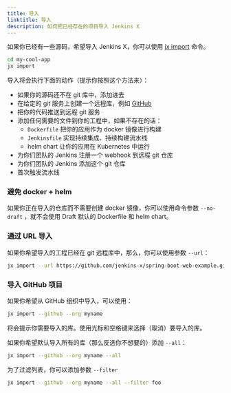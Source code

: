 ```yaml
---
title: 导入
linktitle: 导入
description: 如何把已经存在的项目导入 Jenkins X
---
```



如果你已经有一些源码，希望导入 Jenkins X，你可以使用 [jx import](/commands/jx_import/) 命令。

```sh
cd my-cool-app
jx import
```

导入将会执行下面的动作（提示你按照这个方法来）：

* 如果你的源码还不在 git 库中，添加进去
* 在给定的 git 服务上创建一个远程库，例如 [GitHub](https://github.com)
* 把你的代码推送到远程 git 服务
* 添加任何需要的文件到你的工程中，如果不存在的话：
  * `Dockerfile` 把你的应用作为 docker 镜像进行构建
  * `Jenkinsfile` 实现持续集成、持续构建流水线
  * helm chart 让你的应用在 Kubernetes 中运行
* 为你们团队的 Jenkins 注册一个 webhook 到远程 git 仓库
* 为你们团队的 Jenkins 添加这个 git 仓库
* 首次触发流水线

### 避免 docker + helm

如果你正在导入的仓库而不需要创建 docker 镜像，你可以使用命令参数 `--no-draft` ，就不会使用 Draft 默认的 Dockerfile 和 helm chart。

### 通过 URL 导入

如果你希望导入的工程已经在 git 远程库中，那么，你可以使用参数 `--url`：

```sh
jx import --url https://github.com/jenkins-x/spring-boot-web-example.git
```

### 导入 GitHub 项目

如果你希望从 GitHub 组织中导入，可以使用：

```sh
jx import --github --org myname
```

将会提示你需要导入的库。使用光标和空格键来选择（取消）要导入的库。

如果你希望默认导入所有的库（那么反选你不想要的）添加 `--all`：

```sh
jx import --github --org myname --all
```

为了过滤列表，你可以添加参数 `--filter`

```sh
jx import --github --org myname --all --filter foo
```

